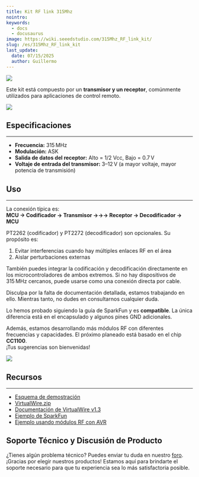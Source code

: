 ```yaml
---
title: Kit RF link 315Mhz  
nointro:
keywords:
  - docs
  - docusaurus
image: https://wiki.seeedstudio.com/315Mhz_RF_link_kit/
slug: /es/315Mhz_RF_link_kit
last_update:
  date: 07/15/2025
  author: Guillermo
---
```

![](http://bz.seeedstudio.com/depot/images/product/3151.jpg)

Este kit está compuesto por un **transmisor y un receptor**, comúnmente utilizados para aplicaciones de control remoto.

[![](https://files.seeedstudio.com/wiki/Seeed-WiKi/docs/images/300px-Get_One_Now_Banner-ragular.png)](https://www.seeedstudio.com/315mhz-rf-link-kit-p-76.html)

## Especificaciones
---
* **Frecuencia:** 315 MHz  
* **Modulación:** ASK  
* **Salida de datos del receptor:** Alto = 1/2 Vcc, Bajo = 0.7 V  
* **Voltaje de entrada del transmisor:** 3–12 V (a mayor voltaje, mayor potencia de transmisión)  

## Uso
---
La conexión típica es:  
**MCU → Codificador → Transmisor →→→ Receptor → Decodificador → MCU**

PT2262 (codificador) y PT2272 (decodificador) son opcionales. Su propósito es:

1. Evitar interferencias cuando hay múltiples enlaces RF en el área  
2. Aislar perturbaciones externas  

También puedes integrar la codificación y decodificación directamente en los microcontroladores de ambos extremos. Si no hay dispositivos de 315 MHz cercanos, puede usarse como una conexión directa por cable.

Disculpa por la falta de documentación detallada, estamos trabajando en ello. Mientras tanto, no dudes en consultarnos cualquier duda.  
 
Lo hemos probado siguiendo la guía de SparkFun y es **compatible**. La única diferencia está en el encapsulado y algunos pines GND adicionales.

Además, estamos desarrollando más módulos RF con diferentes frecuencias y capacidades. El próximo planeado está basado en el chip **CC1100**.  
¡Tus sugerencias son bienvenidas!

![](https://files.seeedstudio.com/wiki/315Mhz_RF_link_kit/img/315433RF.jpg)

## Recursos
---
- [Esquema de demostración](https://www.seeedstudio.com/depot/datasheet/315MRFlink.pdf)  
- [VirtualWire.zip](https://files.seeedstudio.com/wiki/315Mhz_RF_link_kit/res/VirtualWire.zip)  
- [Documentación de VirtualWire v1.3](https://www.seeedstudio.com/depot/images/product/VirtualWire.pdf)  
- [Ejemplo de SparkFun](http://www.sparkfun.com/datasheets/RF/KLP_Walkthrough.pdf)  
- [Ejemplo usando módulos RF con AVR](http://winavr.scienceprog.com/example-avr-projects/running-tx433-and-rx433-rf-modules-with-avr-microcontrollers.html)

## Soporte Técnico y Discusión de Producto
¿Tienes algún problema técnico? Puedes enviar tu duda en nuestro [foro](http://forum.seeedstudio.com/).  
¡Gracias por elegir nuestros productos! Estamos aquí para brindarte el soporte necesario para que tu experiencia sea lo más satisfactoria posible.

<div class="button_tech_support_container">
<a href="https://forum.seeedstudio.com/" class="button_forum"></a> 
<a href="https://www.seeedstudio.com/contacts" class="button_email"></a>
</div>

<div class="button_tech_support_container">
<a href="https://discord.gg/eWkprNDMU7" class="button_discord"></a> 
<a href="https://github.com/Seeed-Studio/wiki-documents/discussions/69" class="button_discussion"></a>
</div>